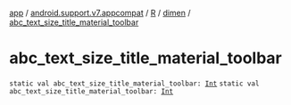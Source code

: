 [app](../../../index.md) / [android.support.v7.appcompat](../../index.md) / [R](../index.md) / [dimen](index.md) / [abc_text_size_title_material_toolbar](.)

# abc_text_size_title_material_toolbar

`static val abc_text_size_title_material_toolbar: `[`Int`](https://kotlinlang.org/api/latest/jvm/stdlib/kotlin/-int/index.html)
`static val abc_text_size_title_material_toolbar: `[`Int`](https://kotlinlang.org/api/latest/jvm/stdlib/kotlin/-int/index.html)